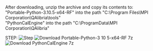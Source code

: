 After downloading, unzip the archive and copy its contents to:  
"Portable-Python-3.10.5-x64-RF" into the path "C:\Program Files\MPI Corporation\QAlibria\tools"  
"PythonCalEngine" into the path "C:\ProgramData\MPI Corporation\QAlibria"  

STEP:
![Step ](https://github.com/user-attachments/assets/9a5c9b68-1a33-4f8b-8cd5-5487c248126c)
![Download Portable-Python-3 10 5-x64-RF 7z ](https://github.com/user-attachments/assets/88da63c3-41a7-4fe3-8721-376797065dd8)
![Download PythonCalEngine 7z](https://github.com/user-attachments/assets/3c84293d-2179-480c-a14a-0e785cce824e)
